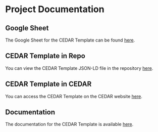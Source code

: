 # Project Documentation

## Google Sheet
The Google Sheet for the CEDAR Template can be found [here](https://docs.google.com/spreadsheets/d/1Kwe4PFodciXo-XDX2bHN8F-CRAmopguoI9YKFX6piaQ/edit#gid=118145754).

## CEDAR Template in Repo
You can view the CEDAR Template JSON-LD file in the repository [here](https://github.com/yancao77/cedar_template_pipeline/blob/refs/heads/main/RADxMetadataSpecification.json).

## CEDAR Template in CEDAR
You can access the CEDAR Template on the CEDAR website [here](https://cedar.metadatacenter.org/dashboard?folderId=https:%2F%2Frepo.metadatacenter.org%2Ffolders%2F5ac6dcb6-7a9b-4a75-a945-60ae43750953).

## Documentation
The documentation for the CEDAR Template is available [here](https://radx.github.io/radx-metadata-specification-docs/specification/).
